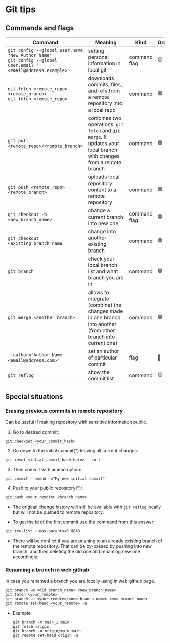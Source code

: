# Git tips


## Commands and flags

| Command                                                                                                                 | Meaning                                                                                                              | Kind            | Ords |
| ----------------------------------------------------------------------------------------------------------------------- | -------------------------------------------------------------------------------------------------------------------- | --------------- | ---- |
| ```git config --global user.name "New Author Name"```<br>```git config --global user.email "<email@address.example>"``` | setting personal information in local git                                                                            | command<br>flag | 🟡   |
| ```git fetch <remote_repo> <remote_branch>``` <br> ```git fetch <remote_repo>```                                        | downloads commits, files, and refs from a remote repository into a local repo                                        | command         | 🟢   |
| ```git pull <remote_repo>/<remote_branch>```                                                                            | combines two operations: `git fetch` and `git merge`. It updates your local branch with changes from a remote branch | command         | 🟢   |
| ```git push <remote_repo> <remote_branch>```                                                                            | uploads local repository content to a remote repository                                                              | command         | 🟢   |
| ```git checkout -b <new_branch_name>```                                                                                 | change a current branch into new one                                                                                 | command<br>flag | 🟢   |
| ```git checkout <existing_branch_name```                                                                                | change into another existing branch                                                                                  | command         | 🟢   |
| ```git branch```                                                                                                        | check your local branch list and what branch you are in                                                              | command         | 🟢   |
| ```git merge <another_branch>```                                                                                        | allows to integrate (combine) the changes made in one branch into another (from other branch into current one)       | command         | 🟢   |
| ```--author="Author Name <email@address.com>"```                                                                        | set an author of particular commit                                                                                   | flag            | 🔴   |
| ```git reflog```                                                                                                        | show the commit list                                                                                                 | command         | 🟡   |

## Special situations

### Erasing previous commits in remote repository
Can be useful if making repository with sensitive information public.

1. Go to desired commit:
```
git checkout <your_commit_hash>
```
2. Go down to the initial commit(*) leaving all current changes:
```
git reset <intial_commit_hash_here> --soft
```
3. Then commit with amend option:
```
git commit --amend -m"My new initial commit"
```
4. Push to your public repository(*):
```
git push <your_remote> <branch_name>
```
* The original change history will still be available with ```git reflog``` locally but will not be pushed to remote repository.

* To get the id of the first commit use the command from this answer:
```
git rev-list --max-parents=0 HEAD
```
* There will be conflict if you are pushing to an already existing branch of the remote repository. That can be by-passed by pushing into new branch, and then deleting the old one and renaming new one accordingly.

### Renaming a branch in web github
In case you renamed a branch you are locally using in web github page.
```
git branch -m <old_branch_name> <new_branch_name>
git fetch <your_remote>
git branch -u <your_remote>/<new_branch_name> <new_branch_name>
git remote set-head <your_remote> -a
```
* Example:
    ```
    git branch -m main_1 main
    git fetch origin
    git branch -u origin/main main
    git remote set-head origin -a
    ```
